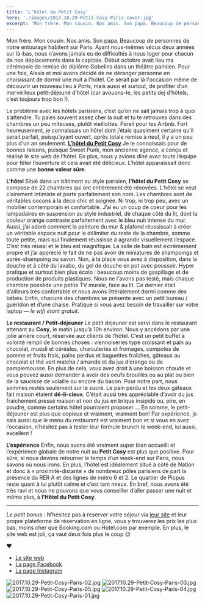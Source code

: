 ```yaml
---
title: 'L’hôtel du Petit Cosy'
hero: './images/2017.10.29-Petit-Cosy-Paris-cover.jpg'
excerpt: 'Mon frère. Mon cousin. Nos amis. Son papa. Beaucoup de personnes de notre entourage habitent sur Paris. Ayant nous-mêmes vécus deux années sur là-bas, nous n’avons jamais eu de difficultés à nous loger pour chacun de nos déplacements dans la capitale. Début octobre avait lieu ma cérémonie de remise de diplôme Gobelins dans un théâtre'
---
```


Mon frère. Mon cousin. Nos amis. Son papa. Beaucoup de personnes de notre entourage habitent sur Paris. Ayant nous-mêmes vécus deux années sur là-bas, nous n’avons jamais eu de difficultés à nous loger pour chacun de nos déplacements dans la capitale. Début octobre avait lieu ma cérémonie de remise de diplôme Gobelins dans un théâtre parisien. Pour une fois, Alexis et moi avons décidé de ne déranger personne en choisissant de dormir une nuit à l'hôtel. Ce serait par là l'occasion même de découvrir un nouveau lieu à _Paris_, mais aussi et surtout, de profiter d’un merveilleux petit-déjeuné d’hôtel (car avouons-le, les petits dej d’hôtels, c’est toujours trop bon !).

Le problème avec les hôtels parisiens, c’est qu’on ne sait jamais trop à quoi s’attendre. Tu paies souvent assez cher la nuit et tu te retrouves dans des chambres un peu miteuses, plutôt vieillottes. Pareil pour les Airbnb. Fort heureusement, je connaissais un hôtel dont j’étais quasiment certaine qu’il serait parfait, puisqu’ayant ouvert, après totale remise à neuf, il y a un peu plus d'un an seulement. **[L’hôtel du Petit Cosy](https://www.lepetitcosyhotel.com/)** Je le connaissais pour de bonnes raisons, puisque Sweet Punk, mon ancienne agence, a conçu et réalisé le site web de l’hôtel. En plus, nous y avions dîné avec toute l’équipe pour fêter l’ouverture et cela avait été délicieux. L’hôtel apparaissait donc comme une **bonne valeur sûre**.

**L’hôtel**
Situé dans un bâtiment au style parisien, **l’hôtel du Petit Cosy** se compose de 22 chambres qui ont entièrement été rénovées. L’hôtel se veut clairement intimiste et porte parfaitement son nom. Les chambres sont de véritables cocons à la déco chic et soignée. Ni trop, ni trop peu, avec un mobilier contemporain et confortable. J’ai eu un coup de coeur pour les lampadaires en suspension au style industriel, de chaque côté du lit, dont la couleur orange contraste parfaitement avec le bleu nuit intense du mur. Aussi, j’ai adoré comment la peinture du mur & plafond réussissait à créer un véritable espace nuit pour le délimiter du reste de la chambre, somme toute petite, mais qui finalement réussisse à agrandir visuellement l’espace. C’est très réussi et le bleu est magnifique. La salle de bain est extrêmement propre et j’ai apprécié le fait de ne pas avoir de miniatures de shampoings et après-shampoing ou savon. Non, à la place vous avez à disposition, dans la douche et à côté du lavabo, du gel de douche en pot avec poussoir. Hyper pratique et surtout bien plus écolo : beaucoup moins de gaspillage et de production de produits plastiques. Nous ne l'avons pas testé, mais chaque chambre possède une petite TV murale, face au lit. Ce dernier était d’ailleurs très confortable et nous avons littéralement dormi comme des bébés. Enfin, chacune des chambres se présente avec un petit bureau / guéridon et d’une chaise. Pratique si vous avez besoin de travailler sur votre laptop — _le wifi étant gratuit_.

**Le restaurant / Petit-déjeuner**
Le petit déjeuner est servi dans le restaurant attenant au **Cosy**, le matin jusqu’à 10h environ. Nous y accédons par une jolie arrière court, réservée aux clients de l’hôtel. C’est un petit buffet à volonté rempli de bonnes choses : viennoiseries type croissant et pain au chocolat, muesli et céréales, charcuteries et fromages, compotes de pomme et fruits frais, pains perdus et baguettes fraîches, gâteaux au chocolat et thé vert matcha / amande et du jus d’orange ou de pamplemousse. En plus de cela, vous avez droit à une boisson chaude et vous pouvez aussi demander à avoir des oeufs brouillés ou au plat ou bien de la saucisse de volaille ou encore du bacon.
Pour notre part, nous sommes restés seulement sur le sucré. Le pain perdu et les deux gâteaux fait maison étaient **dé-li-cieux**. C’était aussi très appréciable d’avoir du jus fraichement pressé maison et non du jus en brique insipide ou, pire, en poudre, comme certains hôtel pourraient proposer ... En somme, le petit-déjeuner est plus que copieux et vraiment, vraiment bon! Par expérience, je sais aussi que le menu du restaurant est vraiment bon et si vous en avez l’occasion, n’hésitez pas à tester leur formule brunch le week-end, lui aussi, excellent !

**L’expérience**
Enfin, nous avons été vraiment super bien accueilli et l’expérience globale de notre nuit au **Petit Cosy** est plus que positive. Pour sûre, si nous devons retourner le temps d’un week-end sur Paris, nous savons où nous irons. En plus, l’hôtel est idéalement situé à côté de Nation et donc à « proximité-distante » de nombreux pôles parisiens de part la présence du RER A et des lignes de métro 6 et 2. Le quartier de Picpus reste quant à lui plutôt calme et c’est tant mieux. En bref, nous avons été très ravi et nous ne pouvons que vous conseiller d’aller passer une nuit et même plus, à **l’Hôtel du Petit Cosy**.

---

_Le petit bonus_ : N’hésitez pas à reserver votre séjour via [leur site](https://www.lepetitcosyhotel.com/) et leur propre plateforme de réservation en ligne, vous y trouverez les prix les plus bas, moins cher que Booking.com ou Hotel.com par exemple. En plus, le site web est joli, ça vaut deux fois plus le coup 😉

**♥**

- [Le site web](https://www.lepetitcosyhotel.com/)
- [La page Facebook](https://www.facebook.com/LE-COSY-1182454788435263/?fref=ts/)
- [La page Instagram](https://www.instagram.com/lepetitcosyhotel/)

<img alt="2017.10.29-Petit-Cosy-Paris-02.jpg" src="./images/2017.10.29-Petit-Cosy-Paris-02.jpg">
<img alt="2017.10.29-Petit-Cosy-Paris-03.jpg" src="./images/2017.10.29-Petit-Cosy-Paris-03.jpg">
<img alt="2017.10.29-Petit-Cosy-Paris-05.jpg" src="./images/2017.10.29-Petit-Cosy-Paris-05.jpg">
<img alt="2017.10.29-Petit-Cosy-Paris-04.jpg" src="./images/2017.10.29-Petit-Cosy-Paris-04.jpg">
<img alt="2017.10.29-Petit-Cosy-Paris-01.jpg" src="./images/2017.10.29-Petit-Cosy-Paris-01.jpg">
